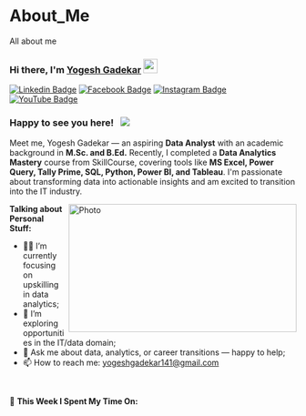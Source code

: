 # About_Me
All about me

### Hi there, I'm <a href="https://skst.in" target="_blank">Yogesh Gadekar</a> <img src="https://media.giphy.com/media/hvRJCLFzcasrR4ia7z/giphy.gif" width="25px">

[![Linkedin Badge](https://img.shields.io/badge/-LinkedIn-0e76a8?style=flat-square&logo=Linkedin&logoColor=white)](https://www.linkedin.com/in/yogesh-gadekar-a1231b189)
[![Facebook Badge](https://img.shields.io/badge/-Facebook-3b5998?style=flat-square&logo=facebook&logoColor=white)](https://www.facebook.com/sivaji.r.bhosale)
[![Instagram Badge](https://img.shields.io/badge/-Instagram-e4405f?style=flat-square&logo=Instagram&logoColor=white)](https://www.instagram.com/invites/contact/?i=1ewggiks2e4pb&utm_content=3k17m6w)
[![YouTube Badge](https://img.shields.io/badge/-YouTube-FF0000?style=flat-square&logo=YouTube&logoColor=white)](https://www.youtube.com/@teachexptdemoart)

### Happy to see you here! &nbsp; ![](https://visitor-badge.glitch.me/badge?page_id=yogeshgadekar.readme)

Meet me, Yogesh Gadekar — an aspiring **Data Analyst** with an academic background in **M.Sc. and B.Ed.** Recently, I completed a **Data Analytics Mastery** course from SkillCourse, covering tools like **MS Excel, Power Query, Tally Prime, SQL, Python, Power BI, and Tableau**. I'm passionate about transforming data into actionable insights and am excited to transition into the IT industry.

<img align="right" alt="Photo" src="https://drive.google.com/uc?export=view&id=1tl36uTzKnFbysmyTlQH9qdPslXJOe53B" width="400" height="225" />

**Talking about Personal Stuff:**

- 👨‍💻 I’m currently focusing on upskilling in data analytics;
- 🚀 I’m exploring opportunities in the IT/data domain;
- 💬 Ask me about data, analytics, or career transitions — happy to help;
- 📫 How to reach me: yogeshgadekar141@gmail.com

</br>

📖 **This Week I Spent My Time On:**
<!--START_SECTION:waka-->
```text
